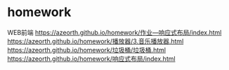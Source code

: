 # homework
WEB前端
https://azeorth.github.io/homework/作业—响应式布局/index.html
https://azeorth.github.io/homework/播放器/3.音乐播放器.html
https://azeorth.github.io/homework/垃圾桶/垃圾桶.html
https://azeorth.github.io/homework/响应式布局/index.html
